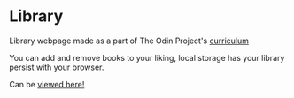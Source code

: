# Library

Library webpage made as a part of The Odin Project's [curriculum](https://www.theodinproject.com/courses/javascript/lessons/library)

You can add and remove books to your liking, local storage has your library persist with your browser.

Can be [viewed here!](https://mmboyce.github.io/Library/)
